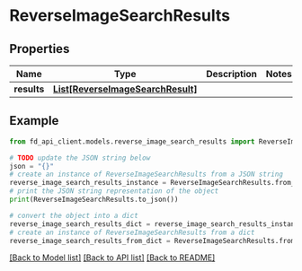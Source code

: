 # ReverseImageSearchResults


## Properties

Name | Type | Description | Notes
------------ | ------------- | ------------- | -------------
**results** | [**List[ReverseImageSearchResult]**](ReverseImageSearchResult.md) |  | 

## Example

```python
from fd_api_client.models.reverse_image_search_results import ReverseImageSearchResults

# TODO update the JSON string below
json = "{}"
# create an instance of ReverseImageSearchResults from a JSON string
reverse_image_search_results_instance = ReverseImageSearchResults.from_json(json)
# print the JSON string representation of the object
print(ReverseImageSearchResults.to_json())

# convert the object into a dict
reverse_image_search_results_dict = reverse_image_search_results_instance.to_dict()
# create an instance of ReverseImageSearchResults from a dict
reverse_image_search_results_from_dict = ReverseImageSearchResults.from_dict(reverse_image_search_results_dict)
```
[[Back to Model list]](../README.md#documentation-for-models) [[Back to API list]](../README.md#documentation-for-api-endpoints) [[Back to README]](../README.md)



